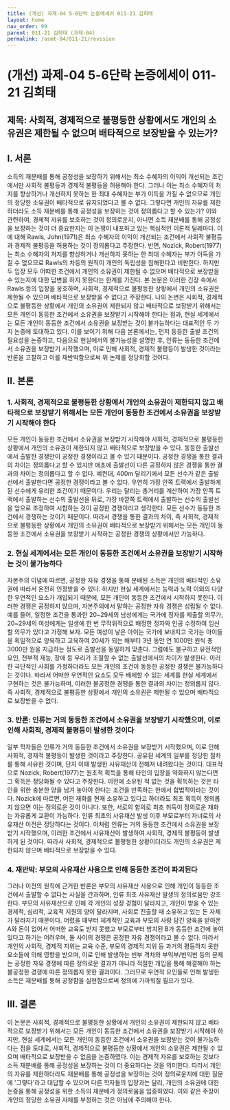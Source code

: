 ```yaml
---
title: (개선) 과제-04 5-6단락 논증에세이 011-21 김희태
layout: home
nav_order: 99
parent: 011-21 김희태 (과제-04)
permalink: /asmt-04/011-21/revision
---
```


# (개선) 과제-04 5-6단락 논증에세이 011-21 김희태 

## 제목: 사회적, 경제적으로 불평등한 상황에서도 개인의 소유권은 제한될 수 없으며 배타적으로 보장받을 수 있는가?  

## I. 서론

소득의 재분배를 통해 공정성을 보장하기 위해서는 최소 수혜자의 이익이 개선되는 조건에서만 사회적 불평등과 경제적 불평등을 허용해야 한다. 그러나 이는 최소 수혜자의 처지를 향상하거나 개선하지 못하는 한 최대 수혜자는 부가 이득을 가질 수 없으므로 개인의 정당한 소유권이 배타적으로 유지되었다고 볼 수 없다. 그렇다면 개인의 자유를 제한하더라도 소득 재분배를 통해 공정성을 보장하는 것이 정의롭다고 할 수 있는가? 이와 관련하여, 경제적 자유를 보호하는 것이 정의로운지, 아니면 소득 재분배를 통해 공정성을 보장하는 것이 더 중요한지는 이 논쟁이 내포하고 있는 핵심적인 이론적 딜레마다. 이에 대해 Rawls, John(1971)은 최소 수혜자의 이익이 개선되는 조건에서 사회적 불평등과 경제적 불평등을 허용하는 것이 정의롭다고 주장한다. 반면, Nozick, Robert(1977)는 최소 수혜자의 처지를 향상하거나 개선하지 못하는 한 최대 수혜자는 부가 이득을 가질 수 없으므로 Rawls의 차등의 원칙이 개인의 독립성을 침해한다고 비판한다. 하지만 두 입장 모두 어떠한 조건에서 개인의 소유권이 제한될 수 없으며 배타적으로 보장받을 수 있는지에 대한 답변을 하지 못한다는 한계를 가진다. 본 논문은 이러한 긴장 속에서 Rawls 등의 입장을 옹호하며, 사회적, 경제적으로 불평등한 상황에서 개인의 소유권은 제한될 수 있으며 배타적으로 보장받을 수 없다고 주장한다. 나의 논변은 사회적, 경제적으로 불평등한 상황에서 개인의 소유권이 제한되지 않고 배타적으로 보장받기 위해서는 모든 개인이 동등한 조건에서 소유권을 보장받기 시작해야 한다는 점과, 현실 세계에서는 모든 개인이 동등한 조건에서 소유권을 보장받는 것이 불가능하다는 대표적인 두 가지 논증에 토대하고 있다. 이를 보이기 위해 다음 본론에서는, 먼저 동등한 출발 조건의 필요성을 논증하고, 다음으로 현실에서의 불가능성을 설명한 후, 인류는 동등한 조건에서 소유권을 보장받기 시작했으며, 이로 인해 사회적, 경제적 불평등이 발생한 것이라는 반론을 고찰하고 이를 재반박함으로써 위 논제를 정당화할 것이다.  

## II. 본론

### 1. 사회적, 경제적으로 불평등한 상황에서 개인의 소유권이 제한되지 않고 배타적으로 보장받기 위해서는 모든 개인이 동등한 조건에서 소유권을 보장받기 시작해야 한다  

모든 개인이 동등한 조건에서 소유권을 보장받기 시작해야 사회적, 경제적으로 불평등한 상황에서 개인의 소유권이 제한되지 않고 배타적으로 보장받을 수 있다. 동등한 출발선에서 출발한 경쟁만이 공정한 경쟁이라고 볼 수 있기 때문이다. 공정한 경쟁을 통한 결과의 차이는 정의롭다고 할 수 있지만 애초에 출발선이 다른 공정하지 않은 경쟁을 통한 결과의 차이는 정의롭다고 할 수 없다. 예컨대, 400m 달리기에서  모든 선수가 같은 출발선에서 출발한다면 공정한 경쟁이라고 볼 수 없다. 우연히 가장 안쪽 트랙에서 출발하게 된 선수에게 유리한 조건이기 때문이다. 우리는 달리는 총거리를 계산하여 가장 안쪽 트랙에서 출발하는 선수의 출발선을 뒤로, 가장 바깥쪽 트랙에서 출발하는 선수의 출발선을 앞으로 조정하여 시합하는 것이 공정한 경쟁이라고 생각한다. 모든 선수가 동등한 조건에서 경쟁하는 것이기 때문이다. 따라서 경쟁을 통한 결과의 차이, 즉 사회적, 경제적으로 불평등한 상황에서 개인의 소유권이 배타적으로 보장받기 위해서는 모든 개인이 동등한 조건에서 소유권을 보장받기 시작하는 공정한 경쟁의 상황에서만 가능하다.  

### 2. 현실 세계에서는 모든 개인이 동등한 조건에서 소유권을 보장받기 시작하는 것이 불가능하다  

자본주의 이념에 따르면, 공정한 자유 경쟁을 통해 분배된 소득은 개인의 배타적인 소유권에 따라서 온전히 인정받을 수 있다. 하지만 현실 세계에서는 능력과 노력 이외의 다양한 우연적인 요소가 개입되기 때문에, 모든 개인이 동등한 조건에서 시작하지 못한다. 이러한 경쟁은 공정하지 않으며, 자본주의에서 말하는 공정한 자유 경쟁은 성립될 수 없다. 예를 들어, 일정한 조건을 통과한 20~29세의 남성에게는 국가에 정자를 제출할 의무가, 20~29세의 여성에게는 일생에 한 번 무작위적으로 배정한 정자와 인공 수정하여 임신할 의무가 있다고 가정해 보자. 모든 여성이 낳은 아이는 국가에 보내지고 국가는 아이들을 획일적으로 양육하고 교육하여 20세가 되는 해부터 3년 동안 연 1000만 원씩 총 3000만 원을 지급하는 정도로 출발선을 동일하게 맞춘다. 그럼에도 불구하고 유전적인 요인, 천부적 재능, 장애 등 우리가 조절할 수 없는 출발선에서의 차이가 발생한다. 이러한 극단적인 사회를 가정하더라도 모든 개인의 조건이 동등한 공정한 경쟁은 불가능하다는 것이다. 따라서 어떠한 우연적인 요소도 모두 배제할 수 있는 세계를 현실 세계에서 구현하는 것은 불가능하며, 이러한 불공정한 경쟁을 통한 결과의 차이는 정의롭지 않다. 즉 사회적, 경제적으로 불평등한 상황에서 개인의 소유권은 제한될 수 있으며 배타적으로 보장받을 수 없다.  

### 3. 반론: 인류는 거의 동등한 조건에서 소유권을 보장받기 시작했으며, 이로 인해 사회적, 경제적 불평등이 발생한 것이다  

일부 학자들은 인류가 거의 동등한 조건에서 소유권을 보장받기 시작했으며, 이로 인해 사회적, 경제적 불평등이 발생한 것이라고 주장한다. 공유된 세계의 일부를 정당한 절차를 통해 사유한 것이며, 단지 이때 발생한 사유재산이 전해져 내려왔다는 것이다. 대표적으로 Nozick, Robert(1977)는 원초적 획득을 통해 타인의 입장을 약화하지 않는다면 그 획득은 정당화될 수 있다고 주장한다. 이전에 소유된 적 없는 것을 획득하는 것은 타인을 위한 충분한 양을 남겨 놓아야 한다는 조건을 만족하는 한에서 합법적이라는 것이다. Nozick에 따르면, 어떤 재화를 현재 소유하고 있다고 하더라도 최초 획득이 정의롭지 않으면 이는 정의로운 것이 아니다. 또한, 서로의 합의로 최초 취득이 정의로운 재화는 자유롭게 교환이 가능하다. 인류 최초의 사유재산 발생 이후 부모로부터 자녀로의 사유재산 이전은 정당하다는 것이다. 이처럼 인류는 거의 동등한 조건에서 소유권을 보장받기 시작했으며, 이러한 조건에서 사유재산이 발생하여 사회적, 경제적 불평등이 발생하게 된 것이다. 따라서 사회적, 경제적으로 불평등한 상황이더라도 개인의 소유권은 제한되지 않으며 배타적으로 보장받을 수 있다.  

### 4. 재반박: 부모의 사유재산 사용으로 인해 동등한 조건이 파괴된다  

그러나 이전의 원칙에 근거한 반론은 부모의 사유재산 사용으로 인해 개인이 동등한 조건에서 출발할 수 없다는 사실을 간과하며, 인류 최초 사유재산 발생의 정의로움만 강조한다. 부모의 사유재산으로 인해 각 개인의 성장 경험이 달라지고, 개인이 받을 수 있는 경제적, 심리적, 교육적 지원의 양이 달라지며, 사회로 진출할 때 소유하고 있는 돈 자체가 달라지기 때문이다. 어렸을 때부터 체계적인 교육과 부모의 사랑 담긴 양육을 받아온 A와 돈이 없어서 어떠한 교육도 받지 못했고 부모로부터 방치된 B가 동등한 조건에 놓여 있다고 하기는 어려우며, 둘 사이의 경쟁은 공정한 자유 경쟁이라고 볼 수 없다. 따라서 개인의 사회적, 경제적 지위는 교육 수준, 부모의 경제적 지위 등 과거의 평등하지 못한 요소들에 의해 영향을 받으며, 이로 인해 발생하는 빈부 격차와 부익부/빈익빈 등의 문제는 공정한 자유 경쟁에 따른 정의로운 결과가 아니라 적절한 개입을 통해 해결해야 하는 불공정한 경쟁에 따른 정의롭지 못한 결과이다. 그러므로 우연적 요인들로 인해 발생한 소득은 재분배를 통해 공정함을 실현함으로써 정의에 가까워질 필요가 있다.  

## III. 결론

이 논문은 사회적, 경제적으로 불평등한 상황에서 개인의 소유권이 제한되지 않고 배타적으로 보장받기 위해서는 모든 개인이 동등한 조건에서 소유권을 보장받기 시작해야 하지만, 현실 세계에서는 모든 개인이 동등한 조건에서 소유권을 보장받는 것이 불가능하다는 점을 토대로, 사회적, 경제적으로 불평등한 상황에서 개인의 소유권은 제한될 수 있으며 배타적으로 보장받을 수 없음을 논증하였다. 이는 경제적 자유를 보호하는 것보다 소득 재분배를 통해 공정성을 보장하는 것이 더 중요하다는 것을 의미한다. 따라서 개인의 자유를 제한하더라도 재분배를 통해 공정성을 보장하는 것이 정의로운지에 대한 질문에 '그렇다'라고 대답할 수 있으며 다른 학자들의 입장과는 달리, 개인의 소유권에 대한 논증을 통해 공정성을 위한 소득의 재분배가 정의로움을 입증하였다. 이와 같은 주장이 개인의 정당한 소유권 자체를 부정하는 것은 아님에 주의해야 한다.  